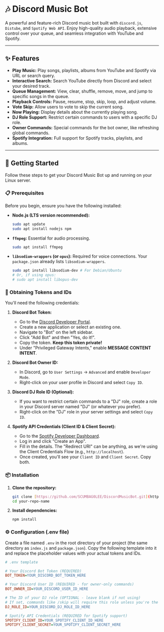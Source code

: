 # 🎶 Discord Music Bot

A powerful and feature-rich Discord music bot built with `discord.js`, `Distube`, and `Spotify Web API`. Enjoy high-quality audio playback, extensive control over your queue, and seamless integration with YouTube and Spotify.

---

## ✨ Features

* **Play Music:** Play songs, playlists, albums from YouTube and Spotify via URL or search query.
* **Interactive Search:** Search YouTube directly from Discord and select your desired track.
* **Queue Management:** View, clear, shuffle, remove, move, and jump to specific songs in the queue.
* **Playback Controls:** Pause, resume, stop, skip, loop, and adjust volume.
* **Vote Skip:** Allow users to vote to skip the current song.
* **Now Playing:** Display details about the currently playing song.
* **DJ Role Support:** Restrict certain commands to users with a specific DJ role.
* **Owner Commands:** Special commands for the bot owner, like refreshing global commands.
* **Spotify Integration:** Full support for Spotify tracks, playlists, and albums.

---

## 🚀 Getting Started

Follow these steps to get your Discord Music Bot up and running on your Linux server.

### 📋 Prerequisites

Before you begin, ensure you have the following installed:

* **Node.js (LTS version recommended):**
    ```bash
    sudo apt update
    sudo apt install nodejs npm
    ```
* **`ffmpeg`:** Essential for audio processing.
    ```bash
    sudo apt install ffmpeg
    ```
* **`libsodium-wrappers` (or `opus`):** Required for voice connections. Your `package.json` already lists `libsodium-wrappers`.
    ```bash
    sudo apt install libsodium-dev # For Debian/Ubuntu
    # Or, if using opus:
    # sudo apt install libopus-dev
    ```

### 🔑 Obtaining Tokens and IDs

You'll need the following credentials:

1.  **Discord Bot Token:**
    * Go to the [Discord Developer Portal](https://discord.com/developers/applications).
    * Create a new application or select an existing one.
    * Navigate to "Bot" on the left sidebar.
    * Click "Add Bot" and then "Yes, do it!".
    * Copy the token. **Keep this token private!**
    * Under "Privileged Gateway Intents," enable **MESSAGE CONTENT INTENT**.

2.  **Discord Bot Owner ID:**
    * In Discord, go to `User Settings` -> `Advanced` and enable `Developer Mode`.
    * Right-click on your user profile in Discord and select `Copy ID`.

3.  **Discord DJ Role ID (Optional):**
    * If you want to restrict certain commands to a "DJ" role, create a role in your Discord server named "DJ" (or whatever you prefer).
    * Right-click on the "DJ" role in your server settings and select `Copy ID`.

4.  **Spotify API Credentials (Client ID & Client Secret):**
    * Go to the [Spotify Developer Dashboard](https://developer.spotify.com/dashboard/applications).
    * Log in and click "Create an App".
    * Fill in the details. The "Redirect URI" can be anything, as we're using the Client Credentials Flow (e.g., `http://localhost`).
    * Once created, you'll see your `Client ID` and `Client Secret`. Copy both.

### 📦 Installation

1.  **Clone the repository:**
    ```bash
    git clone [https://github.com/SCUMBAG0LEE/DiscordMusicBot.git](https://github.com/SCUMBAG0LEE/DiscordMusicBot.git) 
    cd your-repo-name
    ```
2.  **Install dependencies:**
    ```bash
    npm install
    ```

### ⚙️ Configuration (.env file)

Create a file named `.env` in the root directory of your project (the same directory as `index.js` and `package.json`). Copy the following template into it and replace the placeholder values with your actual tokens and IDs.

```ini
# .env template

# Your Discord Bot Token (REQUIRED)
BOT_TOKEN=YOUR_DISCORD_BOT_TOKEN_HERE

# Your Discord User ID (REQUIRED - for owner-only commands)
BOT_OWNER_ID=YOUR_DISCORD_USER_ID_HERE

# The ID of your DJ role (OPTIONAL - leave blank if not using)
# If set, commands like /skip will require this role unless you're the song requester.
DJ_ROLE_ID=YOUR_DISCORD_DJ_ROLE_ID_HERE

# Spotify API Credentials (REQUIRED for Spotify support)
SPOTIFY_CLIENT_ID=YOUR_SPOTIFY_CLIENT_ID_HERE
SPOTIFY_CLIENT_SECRET=YOUR_SPOTIFY_CLIENT_SECRET_HERE
